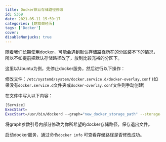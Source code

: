 ```yaml
---
title: Docker默认存储路径修改
id: 5369
date: 2021-05-11 15:59:17
categories: [瞎捣鼓经历]
tags: ['Docker']
cover: 
disableNunjucks: true
---
```


随着我们长期使用docker，可能会遇到默认存储路径所在的分区装不下的情况，所以不如提前把默认存储路径改了，放到比较充裕的分区下。


这里以Ubuntu为例，先停止docker服务，然后进行以下操作：

修改文件：`/etc/systemd/system/docker.service.d/docker-overlay.conf` (如果没有`docker.service.d`文件夹或`docker-overlay.conf`文件则手动创建)


在文件中写入以下内容：

```bash
[Service]
ExecStart=
ExecStart=/usr/bin/dockerd --graph="new_docker_storage_path" --storage-driver=overlay
```

将graph参数引号内部分修改为你所希望的docker存储路径，保存退出文件。


启动docker服务，通过命令`docker info` 可查看存储路径是否修改成功。
